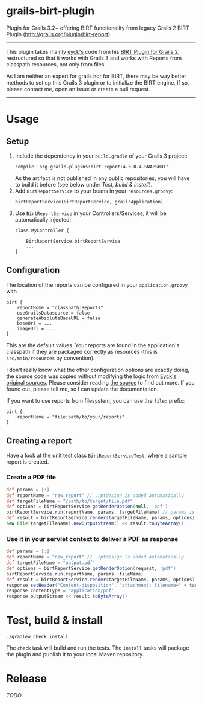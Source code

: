 # grails-birt-plugin

Plugin for Grails 3.2+ offering BIRT functionality from legacy Grails 2 BIRT Plugin (http://grails.org/plugin/birt-report)

--- 

This plugin takes mainly [eyck's](https://github.com/eyck) code from his [BIRT Plugin for Grails 2](https://github.com/eyck/grails-birt-report),
restructured so that it works with Grails 3 and works with Reports from classpath resources, not only from files.

As I am neither an expert for grails nor for BIRT, there may be way better methods to set up this Grails 3 plugin or
to initialize the BIRT engine. If so, please contact me, open an issue or create a pull request.

--- 

# Usage

## Setup

1. Include the dependency in your `build.gradle` of your Grails 3 project:
	```
	compile 'org.grails.plugins:birt-report:4.3.0.4-SNAPSHOT'
	```
	As the artifact is not published in any public repositories, you will have to build it before (see below under *Test, build & install*).
2. Add `BirtReportService` to your beans in your `resources.groovy`:
	```
	birtReportService(BirtReportService, grailsApplication)
	```
3. Use `BirtReportService` in your Controllers/Services, it will be automatically injected:
	```
	class MyController {

		BirtReportService birtReportService
		...
	}
	```

## Configuration

The location of the reports can be configured in your `application.groovy` with

```
birt {
    reportHome = "classpath:Reports"
    useGrailsDatasource = false
    generateAbsoluteBaseURL = false
    baseUrl = ...
    imageUrl = ...
}
```

This are the default values. Your reports are found in the application's classpath if they are packaged correctly as
resources (this is `src/main/resources` by convention).

I don't really know what the other configuration options are exactly doing, the source code was copied without modifying the
logic from [Eyck's original sources](https://github.com/eyck/grails-birt-report/blob/master/grails-app/services/com/itjw/grails/birt/BirtReportService.groovy).
Please consider reading [the source](src/main/groovy/com/itjw/grails/birt/BirtReportService.groovy) to find out more. If you found out, please tell me, so I can update the documentation.

If you want to use reports from filesystem, you can use the `file:` prefix:

```
birt {
    reportHome = "file:path/to/your/reports"
}
```

## Creating a report

Have a look at the unit test class `BirtReportServiceTest`, where a sample report is created.

### Create a PDF file

```groovy
def params = [:]
def reportName = "new_report" // .rptdesign is added automatically
def targetFileName = "/path/to/target/file.pdf"
def options = birtReportService.getRenderOption(null, 'pdf')
birtReportService.run(reportName, params, targetFileName) // params is a key-value structure containing params your report needs
def result = birtReportService.render(targetFileName, params, options)
new File(targetFileName).newOutputStream() << result.toByteArray()
```

### Use it in your servlet context to deliver a PDF as response

```groovy
def params = [:]
def reportName = "new_report" // .rptdesign is added automatically
def targetFileName = "output.pdf"
def options = birtReportService.getRenderOption(request, 'pdf')
birtReportService.run(reportName, params, fileName)
def result = birtReportService.render(targetFileName, params, options)
response.setHeader("Content-disposition", "attachment; filename=" + targetFileName)
response.contentType = 'application/pdf'
response.outputStream << result.toByteArray()
```

# Test, build & install

	./gradlew check install

The `check` task will build and run the tests. The `install` tasks will package the plugin and publish it to your
local Maven repository.

# Release

*TODO*
